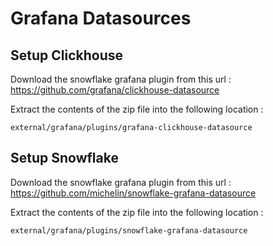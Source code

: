 # Grafana Datasources

## Setup Clickhouse

Download the snowflake grafana plugin from this url :
https://github.com/grafana/clickhouse-datasource

Extract the contents of the zip file into the following location :
```
external/grafana/plugins/grafana-clickhouse-datasource
```

## Setup Snowflake

Download the snowflake grafana plugin from this url :
https://github.com/michelin/snowflake-grafana-datasource

Extract the contents of the zip file into the following location :
```
external/grafana/plugins/snowflake-grafana-datasource
```
